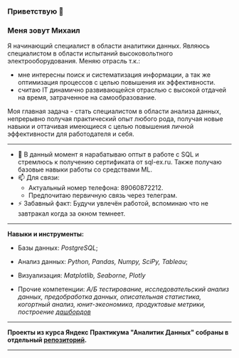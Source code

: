 ### Приветствую 👋

### Меня зовут Михаил

Я начинающий специалист в области аналитики данных. Являюсь специалистом в области испытаний высоковольтного электрооборудования. 
Меняю отрасль т.к.:
- мне интересны поиск и систематизация информации, а так же оптимизация процессов с целью повышения их эффективности.
- считаю IT динамично развивающейся отраслью с высокой отдачей на время, затраченное на самообразование.
  
Моя главная задача - стать специалистом в области анализа данных, непрерывно получая практический опыт любого рода, получая новые навыки и оттачивая имеющиеся с целью повышения личной эффективности для работодателя и себя.

***

- 🔭 В данный момент я нарабатываю оптыт в работе с SQL и стремлюсь к получению сертификата от sql-ex.ru. Также получаю базовые навыки работы со средствами ML.
- 📫 Для связи: 
  - Актуальный номер телефона: 89060872212.
  - Предпочитаю первичную связь через телеграм.
- ⚡ Забавный факт: Будучи увлечён работой, вспоминаю что не завтракал когда за окном темнеет.

***

**Навыки и инструменты:**
- Базы данных: 
  *PostgreSQL*;

- Анализ данных: 
  *Python, Pandas, Numpy, SciPy, Tableau*;

- Визуализация:
  *Matplotlib, Seaborne, Plotly*

- Прочие компетенции:
  *А/Б тестирование, исследовательский анализ данных, предобработка данных, описательная статистика, когортный анализ, юнит-экеономика, продуктовые метрики, построение [дашбордов](https://public.tableau.com/views/ProjectV1_17050235468200/Tableau?:language=en-US&publish=yes&:display_count=n&:origin=viz_share_link)*

***

**Проекты из курса Яндекс Практикума "Аналитик Данных" собраны в отдельный [репозиторий](https://github.com/Ichayochek/Practicum-projects).**

*** 

